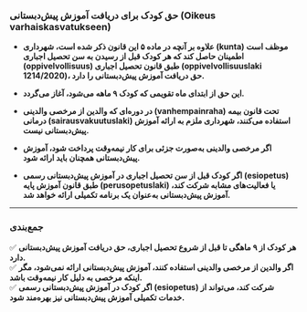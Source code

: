 ### **حق کودک برای دریافت آموزش پیش‌دبستانی (Oikeus varhaiskasvatukseen)**  

- **علاوه بر آنچه در ماده ۵ این قانون ذکر شده است، شهرداری (kunta) موظف است اطمینان حاصل کند که هر کودک قبل از رسیدن به سن تحصیل اجباری (oppivelvollisuus) طبق قانون تحصیل اجباری (oppivelvollisuuslaki 1214/2020)، حق دریافت آموزش پیش‌دبستانی را دارد.**  
- **این حق از ابتدای ماه تقویمی که کودک ۹ ماهه می‌شود، آغاز می‌گردد.**  
- **در دوره‌ای که والدین از مرخصی والدینی (vanhempainraha) تحت قانون بیمه درمانی (sairausvakuutuslaki) استفاده می‌کنند، شهرداری ملزم به ارائه آموزش پیش‌دبستانی نیست.**  
- **اگر مرخصی والدینی به‌صورت جزئی برای کار نیمه‌وقت پرداخت شود، آموزش پیش‌دبستانی همچنان باید ارائه شود.**  

- **اگر کودک قبل از سن تحصیل اجباری در آموزش پیش‌دبستانی رسمی (esiopetus) طبق قانون آموزش پایه (perusopetuslaki) یا فعالیت‌های مشابه شرکت کند، آموزش پیش‌دبستانی به‌عنوان یک برنامه تکمیلی ارائه خواهد شد.**  

---

### **جمع‌بندی**  
✅ **هر کودک از ۹ ماهگی تا قبل از شروع تحصیل اجباری، حق دریافت آموزش پیش‌دبستانی دارد.**  
✅ **اگر والدین از مرخصی والدینی استفاده کنند، آموزش پیش‌دبستانی ارائه نمی‌شود، مگر اینکه مرخصی به دلیل کار نیمه‌وقت باشد.**  
✅ **اگر کودک در آموزش پیش‌دبستانی رسمی (esiopetus) شرکت کند، می‌تواند از خدمات تکمیلی آموزش پیش‌دبستانی نیز بهره‌مند شود.**